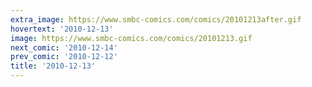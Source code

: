 ```yaml
---
extra_image: https://www.smbc-comics.com/comics/20101213after.gif
hovertext: '2010-12-13'
image: https://www.smbc-comics.com/comics/20101213.gif
next_comic: '2010-12-14'
prev_comic: '2010-12-12'
title: '2010-12-13'
---
```


